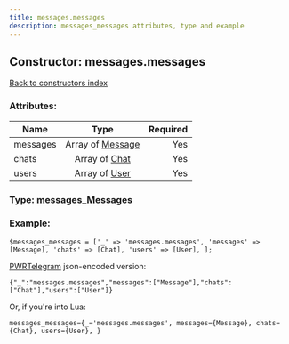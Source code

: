 ```yaml
---
title: messages.messages
description: messages_messages attributes, type and example
---
```

## Constructor: messages.messages  
[Back to constructors index](index.md)



### Attributes:

| Name     |    Type       | Required |
|----------|:-------------:|---------:|
|messages|Array of [Message](../types/Message.md) | Yes|
|chats|Array of [Chat](../types/Chat.md) | Yes|
|users|Array of [User](../types/User.md) | Yes|



### Type: [messages\_Messages](../types/messages_Messages.md)


### Example:

```
$messages_messages = ['_' => 'messages.messages', 'messages' => [Message], 'chats' => [Chat], 'users' => [User], ];
```  

[PWRTelegram](https://pwrtelegram.xyz) json-encoded version:

```
{"_":"messages.messages","messages":["Message"],"chats":["Chat"],"users":["User"]}
```


Or, if you're into Lua:  


```
messages_messages={_='messages.messages', messages={Message}, chats={Chat}, users={User}, }

```



